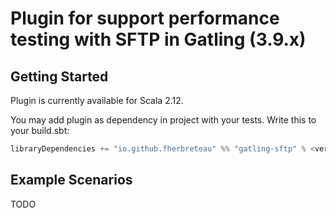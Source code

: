 # Plugin for support performance testing with SFTP in Gatling (3.9.x)

## Getting Started

Plugin is currently available for Scala 2.12.

You may add plugin as dependency in project with your tests. Write this to your build.sbt:

``` scala
libraryDependencies += "io.github.fherbreteau" %% "gatling-sftp" % <version> % Test
``` 

## Example Scenarios

TODO
